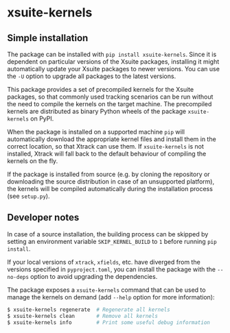 # xsuite-kernels

## Simple installation

The package can be installed with `pip install xsuite-kernels`. Since it is
dependent on particular versions of the Xsuite packages, installing it might
automatically update your Xsuite packages to newer versions. You can use the
`-U` option to upgrade all packages to the latest versions.

This package provides a set of precompiled kernels for the Xsuite packages, so
that commonly used tracking scenarios can be run without the need to compile
the kernels on the target machine. The precompiled kernels are distributed as
binary Python wheels of the package `xsuite-kernels` on PyPI.

When the package is installed on a supported machine `pip` will automatically
download the appropriate kernel files and install them in the correct location,
so that Xtrack can use them. If `xsuite-kernels` is not installed, Xtrack will
fall back to the default behaviour of compiling the kernels on the fly.

If the package is installed from source (e.g. by cloning the repository or
downloading the source distribution in case of an unsupported platform), the
kernels will be compiled automatically during the installation process
(see `setup.py`).

## Developer notes

In case of a source installation, the building process can be skipped by setting
an environment variable `SKIP_KERNEL_BUILD` to `1` before running `pip install`.

If your local versions of `xtrack`, `xfields`, etc. have diverged from the
versions specified in `pyproject.toml`, you can install the package with the
`--no-deps` option to avoid upgrading the dependencies.

The package exposes a `xsuite-kernels` command that can be used to manage the
kernels on demand (add `--help` option for more information):

```bash
$ xsuite-kernels regenerate  # Regenerate all kernels
$ xsuite-kernels clean       # Remove all kernels
$ xsuite-kernels info        # Print some useful debug information
```
